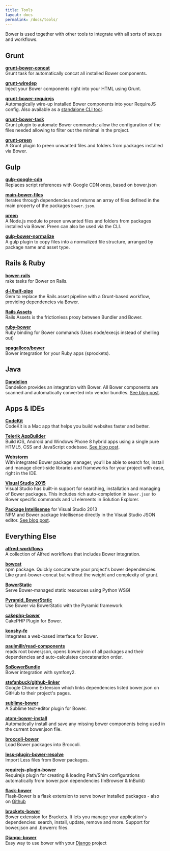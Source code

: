 ```yaml
---
title: Tools
layout: docs
permalink: /docs/tools/
---
```


<p class="lead">Bower is used together with other tools to integrate with all sorts of setups and workflows.</p>

## Grunt

[**grunt-bower-concat**](https://github.com/sapegin/grunt-bower-concat) <br>
Grunt task for automatically concat all installed Bower components.

[**grunt-wiredep**](https://github.com/stephenplusplus/grunt-wiredep) <br>
Inject your Bower components right into your HTML using Grunt.

[**grunt-bower-requirejs**](https://github.com/yeoman/grunt-bower-requirejs) <br>
Automagically wire-up installed Bower components into your RequireJS config. Also available as a [standalone CLI tool](https://github.com/yeoman/bower-requirejs).

[**grunt-bower-task**](https://github.com/yatskevich/grunt-bower-task) <br>
Grunt plugin to automate Bower commands; allow the configuration of the files needed allowing to filter out the minimal in the project.

[**grunt-preen**](https://github.com/BradDenver/grunt-preen) <br>
A Grunt plugin to preen unwanted files and folders from packages installed via Bower.

## Gulp

[**gulp-google-cdn**](https://github.com/sindresorhus/gulp-google-cdn) <br>
Replaces script references with Google CDN ones, based on bower.json

[**main-bower-files**](https://github.com/ck86/main-bower-files) <br>
Iterates through dependencies and returns an array of files defined in the main property of the packages `bower.json`.

[**preen**](https://github.com/braddenver/preen) <br>
A Node.js module to preen unwanted files and folders from packages installed via Bower. Preen can also be used via the CLI.

[**gulp-bower-normalize**](https://github.com/cthrax/gulp-bower-normalize) <br>
A gulp plugin to copy files into a normalized file structure, arranged by package name and asset type.

## Rails & Ruby

[**bower-rails**](https://github.com/rharriso/bower-rails/) <br>
rake tasks for Bower on Rails.

[**d-i/half-pipe**](https://github.com/d-i/half-pipe) <br>
Gem to replace the Rails asset pipeline with a Grunt-based workflow, providing dependencies via Bower.

[**Rails Assets**](https://rails-assets.org/) <br>
Rails Assets is the frictionless proxy between Bundler and Bower.

[**ruby-bower**](https://github.com/kaeff/ruby-bower) <br>
Ruby binding for Bower commands (Uses node/execjs instead of shelling out)

[**spagalloco/bower**](https://github.com/spagalloco/bower) <br>
Bower integration for your Ruby apps (sprockets).

## Java

[**Dandelion**](http://dandelion.github.io/) <br>
Dandelion provides an integration with Bower. All Bower components are scanned and automatically converted into vendor bundles. [See blog post](http://dandelion.github.io/blog/2015/07/26/dandelion-core-1.1.0-releases).

## Apps & IDEs

[**CodeKit**](https://incident57.com/codekit/) <br>
CodeKit is a Mac app that helps you build websites faster and better.

[**Telerik AppBuilder**](http://www.telerik.com/appbuilder) <br>
Build iOS, Android and Windows Phone 8 hybrid apps using a single pure HTML5, CSS and JavaScript codebase. [See blog post](http://blogs.telerik.com/appbuilder/posts/14-07-31/telerik-appbuilder-7-31-14-release-native-emulator-support-bower-package-manager-and-new-project-templates).

[**Webstorm**](https://www.jetbrains.com/webstorm) <br>
With integrated Bower package manager, you’ll be able to search for, install and manage client-side libraries and frameworks for your project with ease, right in the IDE.

[**Visual Studio 2015**](https://visualstudio.com/free) <br>
Visual Studio has built-in support for searching, installation and managing of Bower packages. This includes rich auto-completion in `bower.json` to Bower specific commands and UI elements in Solution Explorer.

[**Package Intellisense**](https://visualstudiogallery.msdn.microsoft.com/65748cdb-4087-497e-a394-2e3449c8e61e) for Visual Studio 2013 <br>
NPM and Bower package Intellisense directly in the Visual Studio JSON editor. [See blog post](http://www.hanselman.com/blog/IntroducingGulpGruntBowerAndNpmSupportForVisualStudio.aspx).

## Everything Else

[**alfred-workflows**](https://github.com/willfarrell/alfred-workflows) <br>
A collection of Alfred workflows that includes Bower integration.

[**bowcat**](https://www.npmjs.org/package/bowcat) <br>
npm package. Quickly concatenate your project's bower dependencies. Like grunt-bower-concat but without the weight and complexity of grunt.

[**BowerStatic**](http://bowerstatic.readthedocs.org/) <br>
Serve Bower-managed static resources using Python WSGI

[**Pyramid_BowerStatic**](https://github.com/mrijken/pyramid_bowerstatic) <br>
Use Bower via BowerStatic with the Pyramid framework

[**cakephp-bower**](https://github.com/fahad19/cakephp-bower) <br>
CakePHP Plugin for Bower.

[**kooshy-fe**](https://github.com/aroemen/kooshy-fe) <br>
Integrates a web-based interface for Bower.

[**paulmillr/read-components**](https://github.com/paulmillr/read-components) <br>
reads root bower.json, opens bower.json of all packages and their dependencies and auto-calculates concatenation order.

[**SpBowerBundle**](https://github.com/Spea/SpBowerBundle) <br>
Bower integration with symfony2.

[**stefanbuck/github-linker**](https://github.com/stefanbuck/github-linker) <br>
Google Chrome Extension which links dependencies listed bower.json on GitHub to their project's pages.

[**sublime-bower**](https://github.com/benschwarz/sublime-bower) <br>
A Sublime text-editor plugin for Bower.

[**atom-bower-install**](https://github.com/gdi2290/atom-bower-install) <br>
Automatically install and save any missing bower components being used in the current bower.json file.

[**broccoli-bower**](https://github.com/joliss/broccoli-bower) <br>
Load Bower packages into Broccoli.

[**less-plugin-bower-resolve**](https://github.com/Mercateo/less-plugin-bower-resolve) <br>
Import Less files from Bower packages.

[**requirejs-plugin-bower**](https://github.com/RodneyEbanks/requirejs-plugin-bower) <br>
Requirejs plugin for creating & loading Path/Shim configurations automatically from bower.json dependencies (InBrowser & InBuild)

[**flask-bower**](https://pypi.python.org/pypi/Flask-Bower/) <br>
Flask-Bower is a flask extension to serve bower installed packages - also on [Github](https://github.com/lobeck/flask-bower)

[**brackets-bower**](https://github.com/albertinad/brackets-bower) <br>
Bower extension for Brackets. It lets you manage your application's dependencies: search, install, update, remove and more. Support for bower.json and .bowerrc files.

[**Django-bower**](https://github.com/nvbn/django-bower) <br>
Easy way to use bower with your [Django](https://www.djangoproject.com/) project

